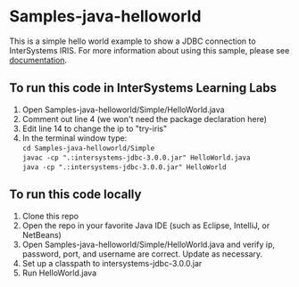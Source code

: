 # Samples-java-helloworld
This is a simple hello world example to show a JDBC connection to InterSystems IRIS. For more information about using this sample, please see [documentation](https://irisdocs.intersystems.com/irislatest/csp/docbook/DocBook.UI.Page.cls?KEY=AB_idesetup).

## To run this code in InterSystems Learning Labs
  
1. Open Samples-java-helloworld/Simple/HelloWorld.java
2. Comment out line 4 (we won't need the package declaration here)
3. Edit line 14 to change the ip to "try-iris"
4. In the terminal window type:  
	`cd Samples-java-helloworld/Simple`  
	`javac -cp ".:intersystems-jdbc-3.0.0.jar" HelloWorld.java`  
	`java -cp ".:intersystems-jdbc-3.0.0.jar" HelloWorld`  

## To run this code locally
1. Clone this repo
2. Open the repo in your favorite Java IDE (such as Eclipse, IntelliJ, or NetBeans)
3. Open Samples-java-helloworld/Simple/HelloWorld.java and verify ip, password, port, and username are correct. Update as necessary.
4. Set up a classpath to intersystems-jdbc-3.0.0.jar
5. Run HelloWorld.java